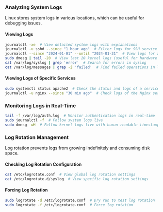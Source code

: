 ### Analyzing System Logs
Linux stores system logs in various locations, which can be useful for debugging issues.

#### Viewing Logs
```bash
journalctl -xe  # View detailed system logs with explanations
journalctl -u sshd --since "1 hour ago"  # Filter logs for SSH service in the last hour
journalctl --since "2024-01-01" --until "2024-01-31"  # View logs for a specific date range
sudo dmesg | tail -20  # View last 20 kernel logs (useful for hardware issues)
cat /var/log/syslog | grep 'error'  # Search for errors in syslog
cat /var/log/messages | grep -i 'failed'  # Find failed operations in logs
```

#### Viewing Logs of Specific Services
```bash
sudo systemctl status apache2  # Check the status and logs of a service
journalctl -u nginx --since "30 min ago"  # Check logs of the Nginx service for the last 30 minutes
```

### Monitoring Logs in Real-Time
```bash
tail -f /var/log/auth.log  # Monitor authentication logs in real-time
sudo journalctl -f  # Follow system logs live
sudo dmesg -wH  # Follow kernel logs live with human-readable timestamps
```

### Log Rotation Management
Log rotation prevents logs from growing indefinitely and consuming disk space.

#### Checking Log Rotation Configuration
```bash
cat /etc/logrotate.conf  # View global log rotation settings
cat /etc/logrotate.d/syslog  # View specific log rotation settings
```

#### Forcing Log Rotation
```bash
sudo logrotate -d /etc/logrotate.conf  # Dry run to test log rotation
sudo logrotate -f /etc/logrotate.conf  # Force log rotation
```

